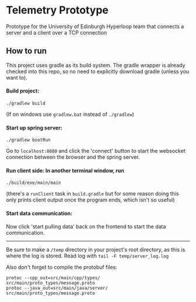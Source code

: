 # Telemetry Prototype

Prototype for the University of Edinburgh Hyperloop team that connects a server and a client over a TCP connection

## How to run
This project uses gradle as its build system. The gradle wrapper is already checked into this repo, so no need to explicitly download gradle (unless you want to).

#### Build project:
```
./gradlew build
```
(If on windows use `gradlew.bat` instead of `./gradlew`)

#### Start up spring server:
```
./gradlew bootRun
```

Go to `localhost:8080` and click the 'connect' button to start the websocket connection between the browser and the spring server.

#### Run client side: In another terminal window, run
```
./build/exe/main/main
```
(there's a `runClient` task in `build.gradle` but for some reason doing this only prints client output once the program ends, which isn't so useful)

#### Start data communication:
Now click 'start pulling data' back on the frontend to start the data communication.

---

Be sure to make a `/temp` directory in your project's root directory, as this is where the log is stored. Read log with `tail -F temp/server_log.log`

Also don't forget to compile the protobuf files:
```
protoc --cpp_out=src/main/cpp/types/ src/main/proto_types/message.proto
protoc --java_out=src/main/java/server/ src/main/proto_types/message.proto
```
